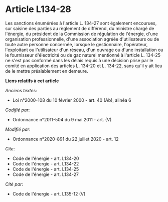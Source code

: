 # Article L134-28

Les sanctions énumérées à l'article L. 134-27 sont également encourues, sur saisine des parties au règlement de différend, du
ministre chargé de l'énergie, du président de la Commission de régulation de l'énergie, d'une organisation professionnelle,
d'une association agréée d'utilisateurs ou de toute autre personne concernée, lorsque le gestionnaire, l'opérateur,
l'exploitant ou l'utilisateur d'un réseau, d'un ouvrage ou d'une installation ou le fournisseur d'électricité ou de gaz
naturel mentionné à l'article L. 134-25 ne s'est pas conformé dans les délais requis à une décision prise par le comité en
application des articles L. 134-20 et L. 134-22, sans qu'il y ait lieu de le mettre préalablement en demeure.

**Liens relatifs à cet article**

_Anciens textes_:

  - Loi n°2000-108 du 10 février 2000 - art. 40 (Ab), alinéa 6

_Codifié par_:

  - Ordonnance n°2011-504 du 9 mai 2011 - art. (V)

_Modifié par_:

  - Ordonnance n°2020-891 du 22 juillet 2020 - art. 12

_Cite_:

  - Code de l'énergie - art. L134-20
  - Code de l'énergie - art. L134-22
  - Code de l'énergie - art. L134-25
  - Code de l'énergie - art. L134-27

_Cité par_:

  - Code de l'énergie - art. L135-12 (V)
